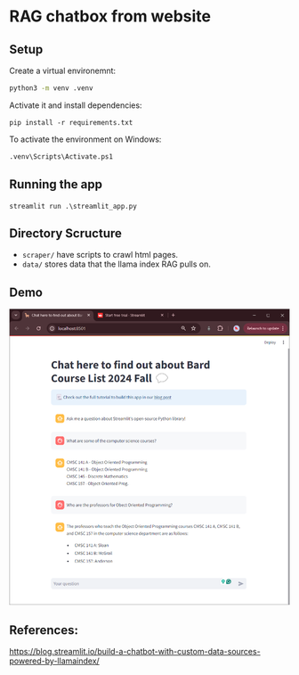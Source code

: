 # RAG chatbox from website 

## Setup 
Create a virtual environemnt: 
```sh
python3 -m venv .venv
```

Activate it and install dependencies: 
```
pip install -r requirements.txt
```

To activate the environment on Windows: 
```python
.venv\Scripts\Activate.ps1
```

## Running the app
```
streamlit run .\streamlit_app.py
```

## Directory Scructure 
- `scraper/` have scripts to crawl html pages.  
- `data/` stores data that the llama index RAG pulls on.  


## Demo 

![alt text](https://github.com/Hazarre/rag-chatbot/blob/main/rag-demo.png?raw=true)


## References: 
https://blog.streamlit.io/build-a-chatbot-with-custom-data-sources-powered-by-llamaindex/





